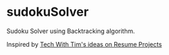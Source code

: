 # sudokuSolver
Sudoku Solver using Backtracking algorithm.

Inspired by [Tech With Tim's ideas on Resume Projects](https://youtu.be/jl5yUEdekEM)
